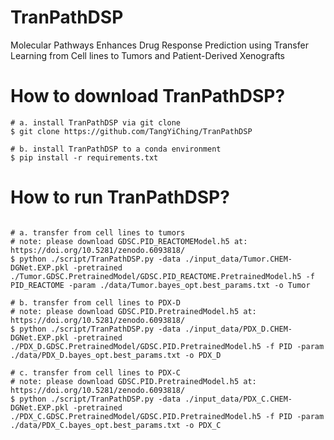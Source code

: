 # TranPathDSP
Molecular Pathways Enhances Drug Response Prediction using Transfer Learning from Cell lines to Tumors and Patient-Derived Xenografts


# How to download TranPathDSP?

```{python}
# a. install TranPathDSP via git clone
$ git clone https://github.com/TangYiChing/TranPathDSP

# b. install TranPathDSP to a conda environment 
$ pip install -r requirements.txt
```

# How to run TranPathDSP?

```{python}

# a. transfer from cell lines to tumors
# note: please download GDSC.PID_REACTOMEModel.h5 at: https://doi.org/10.5281/zenodo.6093818/
$ python ./script/TranPathDSP.py -data ./input_data/Tumor.CHEM-DGNet.EXP.pkl -pretrained ./Tumor.GDSC.PretrainedModel/GDSC.PID_REACTOME.PretrainedModel.h5 -f PID_REACTOME -param ./data/Tumor.bayes_opt.best_params.txt -o Tumor

# b. transfer from cell lines to PDX-D 
# note: please download GDSC.PID.PretrainedModel.h5 at: https://doi.org/10.5281/zenodo.6093818/
$ python ./script/TranPathDSP.py -data ./input_data/PDX_D.CHEM-DGNet.EXP.pkl -pretrained ./PDX_D.GDSC.PretrainedModel/GDSC.PID.PretrainedModel.h5 -f PID -param ./data/PDX_D.bayes_opt.best_params.txt -o PDX_D

# c. transfer from cell lines to PDX-C
# note: please download GDSC.PID.PretrainedModel.h5 at: https://doi.org/10.5281/zenodo.6093818/
$ python ./script/TranPathDSP.py -data ./input_data/PDX_C.CHEM-DGNet.EXP.pkl -pretrained ./PDX_C.GDSC.PretrainedModel/GDSC.PID.PretrainedModel.h5 -f PID -param ./data/PDX_C.bayes_opt.best_params.txt -o PDX_C
```
